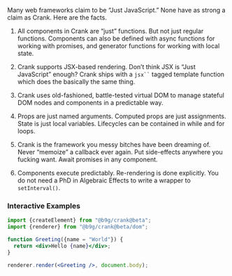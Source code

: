 Many web frameworks claim to be “Just JavaScript.” None have as strong a claim
as Crank. Here are the facts.
1. All components in Crank are “just” functions. But not just regular
	 functions. Components can also be defined with async functions for working
	 with promises, and generator functions for working with local state.

2. Crank supports JSX-based rendering. Don’t think JSX is “Just JavaScript”
	 enough? Crank ships with a ``` jsx`` ``` tagged template function which does
	 the basically the same thing.

3. Crank uses old-fashioned, battle-tested virtual DOM to manage stateful DOM
	 nodes and components in a predictable way.

4. Props are just named arguments. Computed props are just assignments. State
	 is just local variables. Lifecycles can be contained in while and for loops.

5. Crank is the framework you messy bitches have been dreaming of. Never
	 “memoize” a callback ever again. Put side-effects anywhere you fucking want.
	 Await promises in any component.

6. Components execute predictably. Re-rendering is done explicitly. You do not
	 need a PhD in Algebraic Effects to write a wrapper to `setInterval()`.

### Interactive Examples
```jsx live
import {createElement} from "@b9g/crank@beta";
import {renderer} from "@b9g/crank@beta/dom";

function Greeting({name = "World"}) {
  return <div>Hello {name}</div>;
}

renderer.render(<Greeting />, document.body);
```
